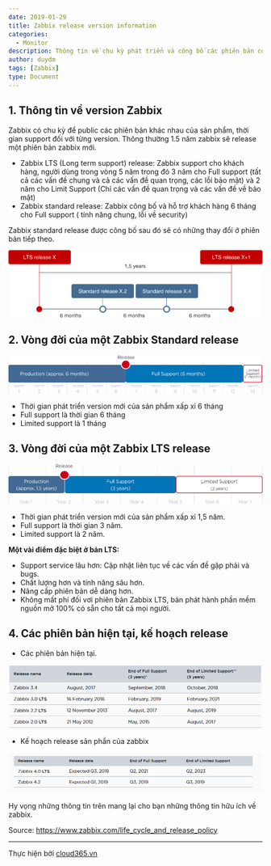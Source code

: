 ```yaml
---
date: 2019-01-29
title: Zabbix release version information
categories:
  - Monitor
description: Thông tin về chu kỳ phát triển và công bố các phiên bản của zabbix
author: duydm
tags: [Zabbix]
type: Document
---
```


## 1. Thông tin về version Zabbix

Zabbix có chu kỳ để public các phiên bản khác nhau của sản phẩm, thời gian support đối với từng version. Thông thường 1.5 năm zabbix sẽ release một phiên bản zabbix mới.<br>
- Zabbix LTS (Long term support) release:  Zabbix support cho khách hàng, người dùng trong vòng 5 năm trong đó 3 năm cho Full support (tất cả các vấn đề chung và cả các vấn đề quan trọng, các lỗi bảo mật) và 2 năm cho Limit Support (Chỉ các vấn đề quan trọng và các vấn đề về bảo mật)<br>
- Zabbix standard release: Zabbix công bố và hỗ trợ khách hàng 6 tháng cho Full support ( tính năng chung, lỗi về security)

Zabbix standard release được công bố sau đó sẽ có những thay đổi ở phiên bản tiếp theo.

![](/images/img-version-zabbix/versionzabbix1.png)

## 2. Vòng đời của một Zabbix Standard release

![](/images/img-version-zabbix/versionzabbix2.png)

+ Thời gian phát triển version mới của sản phẩm  xấp xỉ 6 tháng<br>
+ Full support là thời gian 6 tháng<br>
+ Limited support là 1 tháng<br>

## 3. Vòng đời của một Zabbix LTS release

![](/images/img-version-zabbix/versionzabbix3.png)

+ Thời gian phát triển version mới của sản phẩm  xấp xỉ 1,5 năm.<br>
+ Full support là thời gian 3 năm.<br>
+ Limited support là 2 năm.<br>

**Một vài điểm đặc biệt ở bản LTS:**<br>
+ Support service lâu hơn: Cập nhật liên tục về các vấn đề gặp phải và bugs.<br>
+ Chất lượng hơn và tính năng sâu hơn.<br>
+ Nâng cấp phiên bản dễ dàng hơn.<br>
+ Không mất phí đối vơi phiên bản Zabbix LTS, bản phát hành phần mềm nguồn mở 100% có sẵn cho tất cả mọi người.

## 4. Các phiên bản hiện tại, kế hoạch release

- Các phiên bản hiện tại.

![](/images/img-version-zabbix/versionzabbix4.png)

- Kế hoạch release sản phẩn của zabbix

![](/images/img-version-zabbix/versionzabbix5.png)

Hy vọng những thông tin trên mang lại cho bạn những thông tin hữu ích về zabbix.

Source: https://www.zabbix.com/life_cycle_and_release_policy

---
Thực hiện bởi <a href="https://cloud365.vn/" target="_blank">cloud365.vn</a>